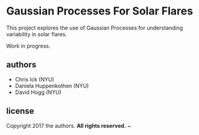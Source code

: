 Gaussian Processes For Solar Flares
===================================

This project explores the use of Gaussian Processes for understanding 
variability in solar flares.

Work in progress.

authors
-------
- Chris Ick (NYU)
- Daniela Huppenkothen (NYU)
- David Hogg (NYU)

license
-------
Copyright 2017 the authors.  **All rights reserved.**
~                                                                                                                       

